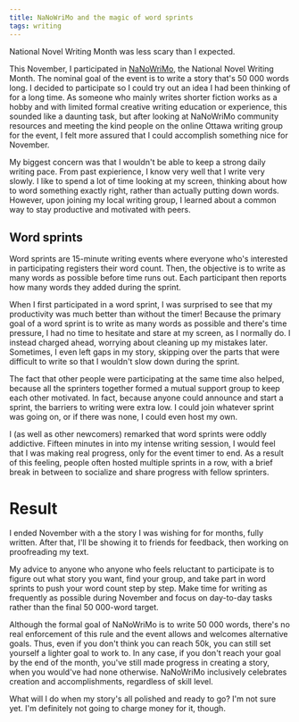```yaml
---
title: NaNoWriMo and the magic of word sprints
tags: writing
---
```


National Novel Writing Month was less scary than I expected.
<!--more-->

This November, I participated in [NaNoWriMo](nanowrimo.org/), the National Novel Writing Month. The nominal goal of the event is to write a story that's 50 000 words long. I decided to participate so I could try out an idea I had been thinking of for a long time. As someone who mainly writes shorter fiction works as a hobby and with limited formal creative writing education or experience, this sounded like a daunting task, but after looking at NaNoWriMo community resources and meeting the kind people on the online Ottawa writing group for the event, I felt more assured that I could accomplish something nice for November.

My biggest concern was that I wouldn't be able to keep a strong daily writing pace. From past expierience, I know very well that I write very slowly. I like to spend a lot of time looking at my screen, thinking about how to word something exactly right, rather than actually putting down words. However, upon joining my local writing group, I learned about a common way to stay productive and motivated with peers.

## Word sprints
Word sprints are 15-minute writing events where everyone who's interested in participating registers their word count. Then, the objective is to write as many words as possible before time runs out. Each participant then reports how many words they added during the sprint.

When I first participated in a word sprint, I was surprised to see that my productivity was much better than without the timer! Because the primary goal of a word sprint is to write as many words as possible and there's time pressure, I had no time to hesitate and stare at my screen, as I normally do. I instead charged ahead, worrying about cleaning up my mistakes later. Sometimes, I even left gaps in my story, skipping over the parts that were difficult to write so that I wouldn't slow down during the sprint.

The fact that other people were participating at the same time also helped, because all the sprinters together formed a mutual support group to keep each other motivated. In fact, because anyone could announce and start a sprint, the barriers to writing were extra low. I could join whatever sprint was going on, or if there was none, I could even host my own.

I (as well as other newcomers) remarked that word sprints were oddly addictive. Fifteen minutes in into my intense writing session, I would feel that I was making real progress, only for the event timer to end. As a result of this feeling, people often hosted multiple sprints in a row, with a brief break in between to socialize and share progress with fellow sprinters.

# Result
I ended November with a the story I was wishing for for months, fully written. After that, I'll be showing it to friends for feedback, then working on proofreading my text.

My advice to anyone who anyone who feels reluctant to participate is to figure out what story you want, find your group, and take part in word sprints to push your word count step by step. Make time for writing as frequently as possible during November and focus on day-to-day tasks rather than the final 50 000-word target.

Although the formal goal of NaNoWriMo is to write 50 000 words, there's no real enforcement of this rule and the event allows and welcomes alternative goals. Thus, even if you don't think you can reach 50k, you can still set yourself a lighter goal to work to. In any case, if you don't reach your goal by the end of the month, you've still made progress in creating a story, when you would've had none otherwise. NaNoWriMo inclusively celebrates creation and accomplishments, regardless of skill level.

What will I do when my story's all polished and ready to go? I'm not sure yet. I'm definitely not going to charge money for it, though.
